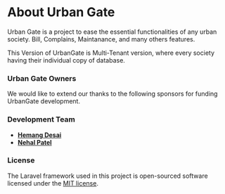 # About Urban Gate

Urban Gate is a project to ease the essential functionalities of any urban society. Bill, Complains, Maintanance, and many others features.

This Version of UrbanGate is Multi-Tenant version, where every society having their individual copy of database.

### Urban Gate Owners

We would like to extend our thanks to the following sponsors for funding UrbanGate development.


### Development Team
- **[Hemang Desai](https://www.hemangdesai.in)**
- **[Nehal Patel](https://www.nehalpatel.in)**


### License

The Laravel framework used in this project is open-sourced software licensed under the [MIT license](https://opensource.org/licenses/MIT).
